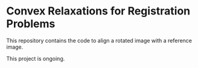 # Convex Relaxations for Registration Problems

This repository contains the code to align a rotated image with a reference image.

This project is ongoing.